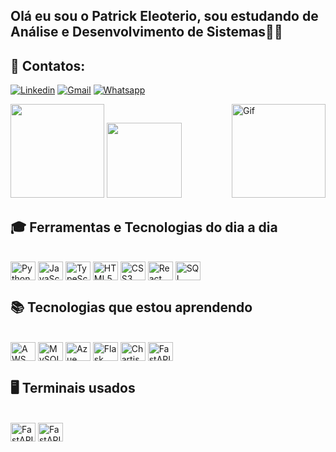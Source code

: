 ## Olá eu sou o Patrick Eleoterio, sou estudando de Análise e Desenvolvimento de Sistemas👋🏻


## 📩 Contatos:
[![Linkedin](https://img.shields.io/badge/LinkedIn-0077B5?style=for-the-badge&logo=linkedin&logoColor=white)](https://www.linkedin.com/in/patrickeleoterio/) 
[![Gmail](https://img.shields.io/badge/Gmail-D14836?style=for-the-badge&logo=gmail&logoColor=white)](patrick.eleoterio@hotmail.com)
[![Whatsapp](https://img.shields.io/badge/WhatsApp-25D366?style=for-the-badge&logo=whatsapp&logoColor=white)](https://api.whatsapp.com/send?phone=5521999876613)
 

<div>
<img height="150em" src="https://github-readme-stats.vercel.app/api?username=Eleoteriop&show_icons=true&theme=transparent">
<img height="120em" src="https://github-readme-stats.vercel.app/api/top-langs?username=Eleoteriop&layout=compact&langs_count=8&card_width=220"/>
<img align="right" alt="Gif" height="150" src="https://media.giphy.com/media/qgQUggAC3Pfv687qPC/giphy.gif">
</div>

## 🎓 Ferramentas e Tecnologias do dia a dia
<div style="display: inline_block"><br/>
<img align="center" alt="Python" height="30" width="40" src="https://cdn.jsdelivr.net/gh/devicons/devicon@latest/icons/python/python-original.svg" />
<img align="center" alt="JavaScript" height="30" width="40" src="https://cdn.jsdelivr.net/gh/devicons/devicon@latest/icons/javascript/javascript-original.svg" /> 
<img align="center" alt="TypeScript" height="30" width="40" src="https://cdn.jsdelivr.net/gh/devicons/devicon@latest/icons/typescript/typescript-original.svg" />      
<img align="center" alt="HTML5" height="30" width="40" src="https://cdn.jsdelivr.net/gh/devicons/devicon@latest/icons/html5/html5-original.svg" />       
<img align="center" alt="CSS3" height="30" width="40" src="https://cdn.jsdelivr.net/gh/devicons/devicon@latest/icons/css3/css3-original.svg" />     
<img align="center" alt="React" height="30" width="40" src="https://cdn.jsdelivr.net/gh/devicons/devicon@latest/icons/react/react-original.svg" />    
<img align="center" alt="SQL Server" height="30" width="40" src="https://cdn.jsdelivr.net/gh/devicons/devicon@latest/icons/microsoftsqlserver/microsoftsqlserver-original.svg" />
          
          


## 📚 Tecnologias que estou aprendendo

<div style="display: inline_block"><br/>
  
<img align="center" alt="AWS" height="30" width="40" src="https://cdn.jsdelivr.net/gh/devicons/devicon@latest/icons/amazonwebservices/amazonwebservices-original-wordmark.svg" />          
<img align="center" alt="MySQL" height="30" width="40" src="https://cdn.jsdelivr.net/gh/devicons/devicon@latest/icons/mysql/mysql-original.svg" />
<img align="center" alt="Azue" height="30" width="40" src="https://cdn.jsdelivr.net/gh/devicons/devicon@latest/icons/azure/azure-original.svg" />          
<img align="center" alt="Flask" height="30" width="40" src="https://cdn.jsdelivr.net/gh/devicons/devicon@latest/icons/flask/flask-original.svg" />          
<img align="center" alt="Chartjs" height="30" width="40" src="https://cdn.jsdelivr.net/gh/devicons/devicon@latest/icons/chartjs/chartjs-original.svg" />          
<img align="center" alt="FastAPI" height="30" width="40" src="https://cdn.jsdelivr.net/gh/devicons/devicon@latest/icons/fastapi/fastapi-original.svg" />
          

## 🖥️ Terminais usados 
<div style="display: inline_block"><br/>
<img align="center" alt="FastAPI" height="30" width="40" src="https://cdn.jsdelivr.net/gh/devicons/devicon@latest/icons/vscode/vscode-original.svg" />
<img align="center" alt="FastAPI" height="30" width="40" src="https://cdn.jsdelivr.net/gh/devicons/devicon@latest/icons/git/git-original.svg" />
          
</div><br/>
